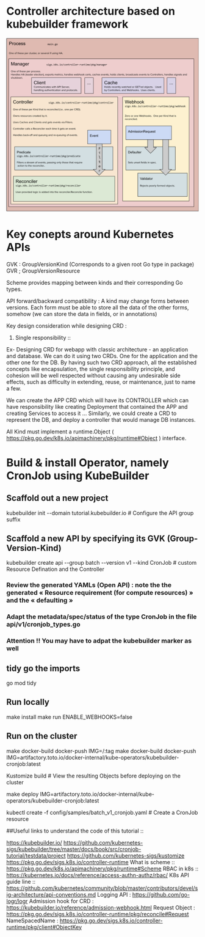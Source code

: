 
# Controller architecture based on kubebuilder framework
![Contoller architecture](kubebuilder-archi.png)

# Key conepts around Kubernetes APIs

GVK : GroupVersionKind (Corresponds to a given root Go type in package)
GVR ; GroupVersionResource

Scheme provides mapping between kinds and their corresponding Go types.

API forward/backward compatibility :  A kind may change forms between versions. Each form must be able to store all the data of the other forms, somehow (we can store the data in fields, or in annotations)

Key design consideration while designing CRD :

1. Single responsibility ::

Ex- Designing CRD for webapp with classic architecture - an application and database. We can do it using two CRDs. One for the application and the other one for the DB. By having such two CRD approach, all the established concepts like encapsulation, the single responsibility principle, and cohesion will be well respected without causing any undesirable side effects, such as difficulty in extending, reuse, or maintenance, just to name a few.

We can create the APP CRD which will have its CONTROLLER which can have responsibility like creating Deployment that contained the APP and creating Services to access it … Similarly, we could create a CRD to represent the DB, and deploy a controller that would manage DB instances.

All Kind must implement a runtime.Object ( https://pkg.go.dev/k8s.io/apimachinery/pkg/runtime#Object ) interface.

# Build & install Operator, namely CronJob using KubeBuilder

## Scaffold out a new project

kubebuilder init --domain tutorial.kubebuilder.io    # Configure the API group suffix

## Scaffold a new API by specifying its GVK (Group-Version-Kind)

kubebuilder create api --group batch --version v1 --kind CronJob   # custom Resource Defination and the Controller

### Review the generated YAMLs (Open API) : note the the generated « Resource requirement (for compute resources) » and the « defaulting »
### Adapt the metadata/spec/status of the type CronJob in the file api/v1/cronjob_types.go
### Attention !!  You may have to adpat the kubebuilder marker as well

## tidy go the imports

go mod tidy

## Run locally

make install
make run ENABLE_WEBHOOKS=false

## Run on the cluster

make docker-build docker-push IMG=<some-registry>/<project-name>:tag
make docker-build docker-push IMG=artifactory.toto.io/docker-internal/kube-operators/kubebuilder-cronjob:latest

Kustomize build # View the resulting Objects before deploying on the cluster

make deploy IMG=artifactory.toto.io/docker-internal/kube-operators/kubebuilder-cronjob:latest

kubectl create -f config/samples/batch_v1_cronjob.yaml    # Create a CronJob resource

##Useful links to understand the code of this tutorial ::

https://kubebuilder.io/
https://github.com/kubernetes-sigs/kubebuilder/tree/master/docs/book/src/cronjob-tutorial/testdata/project
https://github.com/kubernetes-sigs/kustomize
https://pkg.go.dev/sigs.k8s.io/controller-runtime
What is scheme :: https://pkg.go.dev/k8s.io/apimachinery/pkg/runtime#Scheme
RBAC in k8s :: https://kubernetes.io/docs/reference/access-authn-authz/rbac/
K8s API guide line :: https://github.com/kubernetes/community/blob/master/contributors/devel/sig-architecture/api-conventions.md
Logging API : https://github.com/go-logr/logr
Admission hook for CRD : https://kubebuilder.io/reference/admission-webhook.html
Request Object : https://pkg.go.dev/sigs.k8s.io/controller-runtime/pkg/reconcile#Request
NameSpacedName : https://pkg.go.dev/sigs.k8s.io/controller-runtime/pkg/client#ObjectKey